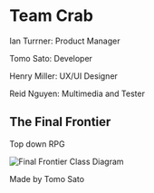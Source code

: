 # Team Crab

Ian Turrner: Product Manager

Tomo Sato: Developer

Henry Miller: UX/UI Designer 

Reid Nguyen: Multimedia and Tester




## The Final Frontier

Top down RPG

![Final Frontier Class Diagram](https://github.com/TomoCroissant/Crab/blob/main/Images/finalFrontierClassDiagram.png?raw=true)

Made by Tomo Sato
